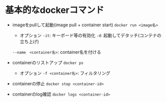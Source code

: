 # 基本的なdockerコマンド
- imageをpullして起動(image pull + container start)
```docker run <image名>```
    - オプション
    ```-it```: キーボード等の有効化
    ```-d```: 起動してデタッチ(コンテナの立ち上げ)

    ```--name　<container名>```: container名を付ける

- containerのリストアップ
```docker ps```
    - オプション
        ```-f <container名>```: フィルタリング

- containerの停止
```docker stop <container-id>```

- containerのlog確認
```docker logs <container-id>```
